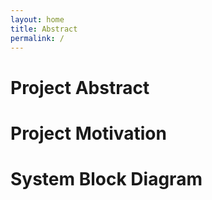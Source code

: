 ```yaml
---
layout: home
title: Abstract
permalink: /
---
```


# Project Abstract


# Project Motivation


# System Block Diagram
